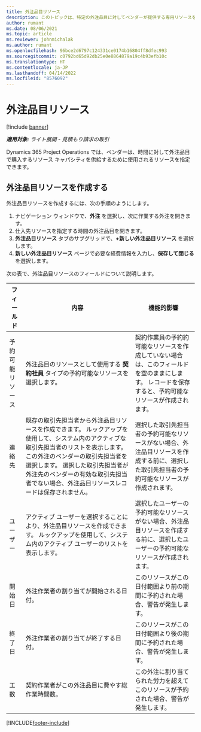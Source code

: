 ```yaml
---
title: 外注品目リソース
description: このトピックは、特定の外注品目に対してベンダーが提供する専用リソースを指定する方法を説明しています。
author: rumant
ms.date: 08/06/2021
ms.topic: article
ms.reviewer: johnmichalak
ms.author: rumant
ms.openlocfilehash: 96bce2d6797c124331ce0174b16804ff8dfec993
ms.sourcegitcommit: c0792bd65d92db25e0e8864879a19c4b93efb10c
ms.translationtype: HT
ms.contentlocale: ja-JP
ms.lasthandoff: 04/14/2022
ms.locfileid: "8576092"
---
```

# <a name="subcontract-line-resources"></a>外注品目リソース

[!include [banner](../../includes/dataverse-preview.md)]

_**適用対象:** ライト展開 - 見積もり請求の取引_

Dynamics 365 Project Operations では、ベンダーは、時間に対して外注品目で購入するリソース キャパシティを供給するために使用されるリソースを指定できます。

## <a name="create-subcontract-line-resources"></a>外注品目リソースを作成する

外注品目リソースを作成するには、次の手順のようにします。

1. ナビゲーション ウィンドウで、**外注** を選択し、次に作業する外注を開きます。
2. 仕入先リソースを指定する時間の外注品目を開きます。
3. **外注品目リソース** タブのサブグリッドで、**+新しい外注品目リソース** を選択します。
4. **新しい外注品目リソース** ページで必要な経費情報を入力し、**保存して閉じる** を選択します。

次の表で、外注品目リソースのフィールドについて説明します。

| フィールド | 内容 | 機能的影響 |
| ----- | ----------- | ----------------- |
| 予約可能リソース | 外注品目のリソースとして使用する **契約社員** タイプの予約可能なリソースを選択します。| 契約作業員の予約約可能なリソースを作成していない場合は、このフィールドを空のままにします。 レコードを保存すると、予約可能なリソースが作成されます。  |
| 連絡先 | 既存の取引先担当者から外注品目リソースを作成できます。 ルックアップを使用して、システム内のアクティブな取引先担当者のリストを表示します。 この外注のベンダーの取引先担当者を選択します。 選択した取引先担当者が外注先のベンダーの有効な取引先担当者でない場合、外注品目リソースレコードは保存されません。| 選択した取引先担当者の予約可能なリソースがない場合、外注品目リソースを作成する前に、選択した取引先担当者の予約可能なリソースが作成されます。 |
| ユーザー  | アクティブ ユーザーを選択することにより、外注品目リソースを作成できます。 ルックアップを使用して、システム内のアクティブ ユーザーのリストを表示します。| 選択したユーザーの予約可能なリソースがない場合、外注品目リソースを作成する前に、選択したユーザーの予約可能なリソースが作成されます。 |
| 開始日 | 外注作業者の割り当てが開始される日付。| このリソースがこの日付範囲より前の期間に予約された場合、警告が発生します。 |
| 終了日 | 外注作業者の割り当てが終了する日付。| このリソースがこの日付範囲より後の期間に予約された場合、警告が発生します。 |
| 工数 | 契約作業者がこの外注品目に費やす総作業時間数。| この外注に割り当てられた労力を超えてこのリソースが予約された場合、警告が発生します。 |


[!INCLUDE[footer-include](../../includes/footer-banner.md)]
